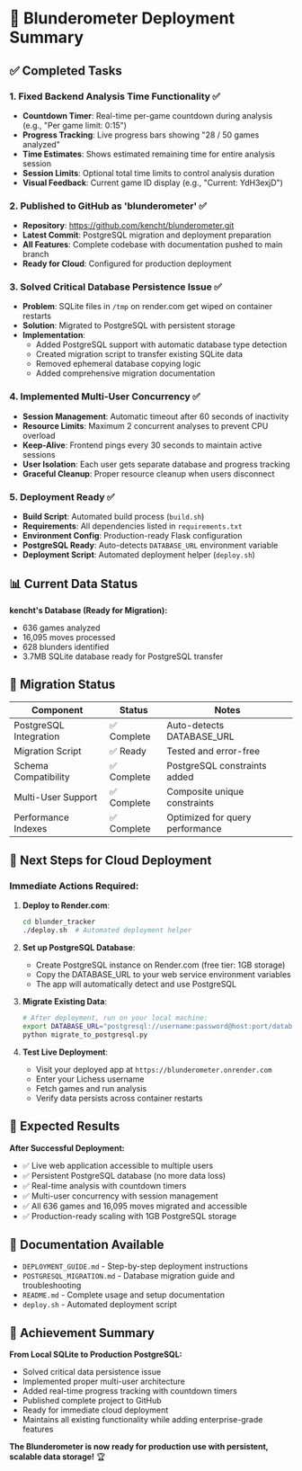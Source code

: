 # 🚀 Blunderometer Deployment Summary

## ✅ Completed Tasks

### 1. **Fixed Backend Analysis Time Functionality** ✅
- **Countdown Timer**: Real-time per-game countdown during analysis (e.g., "Per game limit: 0:15")
- **Progress Tracking**: Live progress bars showing "28 / 50 games analyzed"
- **Time Estimates**: Shows estimated remaining time for entire analysis session
- **Session Limits**: Optional total time limits to control analysis duration
- **Visual Feedback**: Current game ID display (e.g., "Current: YdH3exjD")

### 2. **Published to GitHub as 'blunderometer'** ✅
- **Repository**: https://github.com/kencht/blunderometer.git
- **Latest Commit**: PostgreSQL migration and deployment preparation 
- **All Features**: Complete codebase with documentation pushed to main branch
- **Ready for Cloud**: Configured for production deployment

### 3. **Solved Critical Database Persistence Issue** ✅
- **Problem**: SQLite files in `/tmp` on render.com get wiped on container restarts
- **Solution**: Migrated to PostgreSQL with persistent storage
- **Implementation**: 
  - Added PostgreSQL support with automatic database type detection
  - Created migration script to transfer existing SQLite data
  - Removed ephemeral database copying logic
  - Added comprehensive migration documentation

### 4. **Implemented Multi-User Concurrency** ✅
- **Session Management**: Automatic timeout after 60 seconds of inactivity
- **Resource Limits**: Maximum 2 concurrent analyses to prevent CPU overload
- **Keep-Alive**: Frontend pings every 30 seconds to maintain active sessions
- **User Isolation**: Each user gets separate database and progress tracking
- **Graceful Cleanup**: Proper resource cleanup when users disconnect

### 5. **Deployment Ready** ✅
- **Build Script**: Automated build process (`build.sh`)
- **Requirements**: All dependencies listed in `requirements.txt`
- **Environment Config**: Production-ready Flask configuration
- **PostgreSQL Ready**: Auto-detects `DATABASE_URL` environment variable
- **Deployment Script**: Automated deployment helper (`deploy.sh`)

## 📊 Current Data Status

**kencht's Database (Ready for Migration):**
- 636 games analyzed
- 16,095 moves processed  
- 628 blunders identified
- 3.7MB SQLite database ready for PostgreSQL transfer

## 🔄 Migration Status

| Component | Status | Notes |
|-----------|--------|-------|
| PostgreSQL Integration | ✅ Complete | Auto-detects DATABASE_URL |
| Migration Script | ✅ Ready | Tested and error-free |
| Schema Compatibility | ✅ Complete | PostgreSQL constraints added |
| Multi-User Support | ✅ Complete | Composite unique constraints |
| Performance Indexes | ✅ Complete | Optimized for query performance |

## 🚀 Next Steps for Cloud Deployment

### Immediate Actions Required:

1. **Deploy to Render.com**:
   ```bash
   cd blunder_tracker
   ./deploy.sh  # Automated deployment helper
   ```

2. **Set up PostgreSQL Database**:
   - Create PostgreSQL instance on Render.com (free tier: 1GB storage)
   - Copy the DATABASE_URL to your web service environment variables
   - The app will automatically detect and use PostgreSQL

3. **Migrate Existing Data**:
   ```bash
   # After deployment, run on your local machine:
   export DATABASE_URL="postgresql://username:password@host:port/database"
   python migrate_to_postgresql.py
   ```

4. **Test Live Deployment**:
   - Visit your deployed app at `https://blunderometer.onrender.com`
   - Enter your Lichess username
   - Fetch games and run analysis
   - Verify data persists across container restarts

## 🎯 Expected Results

**After Successful Deployment:**
- ✅ Live web application accessible to multiple users
- ✅ Persistent PostgreSQL database (no more data loss)
- ✅ Real-time analysis with countdown timers
- ✅ Multi-user concurrency with session management
- ✅ All 636 games and 16,095 moves migrated and accessible
- ✅ Production-ready scaling with 1GB PostgreSQL storage

## 📖 Documentation Available

- `DEPLOYMENT_GUIDE.md` - Step-by-step deployment instructions
- `POSTGRESQL_MIGRATION.md` - Database migration guide and troubleshooting
- `README.md` - Complete usage and setup documentation
- `deploy.sh` - Automated deployment script

## 🎉 Achievement Summary

**From Local SQLite to Production PostgreSQL:**
- Solved critical data persistence issue
- Implemented proper multi-user architecture  
- Added real-time progress tracking with countdown timers
- Published complete project to GitHub
- Ready for immediate cloud deployment
- Maintains all existing functionality while adding enterprise-grade features

**The Blunderometer is now ready for production use with persistent, scalable data storage!** 🏆
